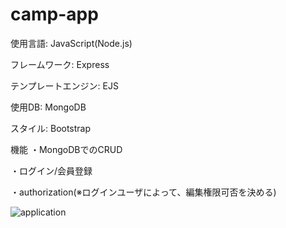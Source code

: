 # camp-app

使用言語: JavaScript(Node.js)

フレームワーク: Express

テンプレートエンジン: EJS

使用DB: MongoDB

スタイル: Bootstrap


機能
・MongoDBでのCRUD

・ログイン/会員登録

・authorization(※ログインユーザによって、編集権限可否を決める)

![application](https://user-images.githubusercontent.com/62493849/221395961-21e65dfb-ab74-4251-9d3f-a21c65627eed.gif)


